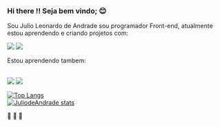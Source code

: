 ### Hi there !! Seja bem vindo; :blush:

Sou Julio Leonardo de Andrade sou programador Front-end, atualmente estou aprendendo e criando projetos com:

<img src="https://img.shields.io/badge/CSS3-1572B6?style=for-the-badge&logo=css3&logoColor=white">

<img src="https://img.shields.io/badge/HTML5-E34F26?style=for-the-badge&logo=html5&logoColor=white">

Estou aprendendo tambem:

<br>


<img src="https://img.shields.io/badge/JavaScript-F7DF1E?style=for-the-badge&logo=javascript&logoColor=black">

<img src="https://img.shields.io/badge/React-20232A?style=for-the-badge&logo=react&logoColor=61DAFB">

[![Top Langs](https://github-readme-stats.vercel.app/api/top-langs/?username=JuliodeAndrade)](https://github.com/anuraghazra/github-readme-stats)
<br>
[![JuliodeAndrade stats](https://github-readme-stats.vercel.app/api?username=JuliodeAndrade)](https://github.com/anuraghazra/github-readme-stats)

  :rocket:  :rocket:   :rocket:
